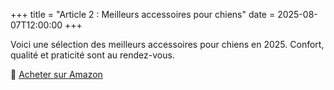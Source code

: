 
+++
title = "Article 2 : Meilleurs accessoires pour chiens"
date = 2025-08-07T12:00:00
+++

Voici une sélection des meilleurs accessoires pour chiens en 2025. Confort, qualité et praticité sont au rendez-vous.

🔗 [Acheter sur Amazon](https://www.amazon.fr)
